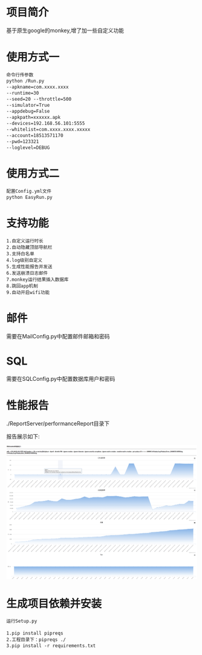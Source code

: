 # 项目简介
基于原生google的monkey,增了加一些自定义功能

# 使用方式一

```angular2html
命令行传参数
python /Run.py 
--apkname=com.xxxx.xxxx 
--runtime=30 
--seed=20 --throttle=500
--simulator=True
--appdebug=False 
--apkpath=xxxxxx.apk
--devices=192.168.56.101:5555 
--whitelist=com.xxxx.xxxx.xxxxx 
--account=18513571170 
--pwd=123321 
--loglevel=DEBUG
```
# 使用方式二

```angular2html
配置Config.yml文件
python EasyRun.py 
```

# 支持功能
```
1.自定义运行时长
2.自动隐藏顶部导航栏
3.支持白名单
4.log级别自定义
5.生成性能报告并发送
6.发送崩溃日志邮件
7.monkey运行结果插入数据库
8.跳回app机制
9.自动开启wifi功能
```

# 邮件
需要在MailConfig.py中配置邮件邮箱和密码

# SQL
需要在SQLConfig.py中配置数据库用户和密码

# 性能报告
./ReportServer/performanceReport目录下

报告展示如下:

![image](Report.png)

# 生成项目依赖并安装

```
运行Setup.py

1.pip install pipreqs
2.工程目录下：pipreqs ./
3.pip install -r requirements.txt
```